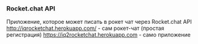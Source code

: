 ### Rocket.chat API ###

Приложение, которое может писать в рокет чат через Rocket.chat API
http://iqrocketchat.herokuapp.com/ - сам рокет-чат (простая регистрация)
https://iq2rocketchat.herokuapp.com - само приложение
